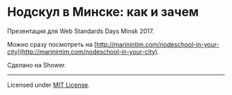 # Нодскул в Минске: как и зачем

Презентация для Web Standards Days Minsk 2017.

Можно сразу посмотреть на [http://marinintim.com/nodeschool-in-your-city](http://marinintim.com/nodeschool-in-your-city).

Сделано на Shower.

---
Licensed under [MIT License](LICENSE.md).
